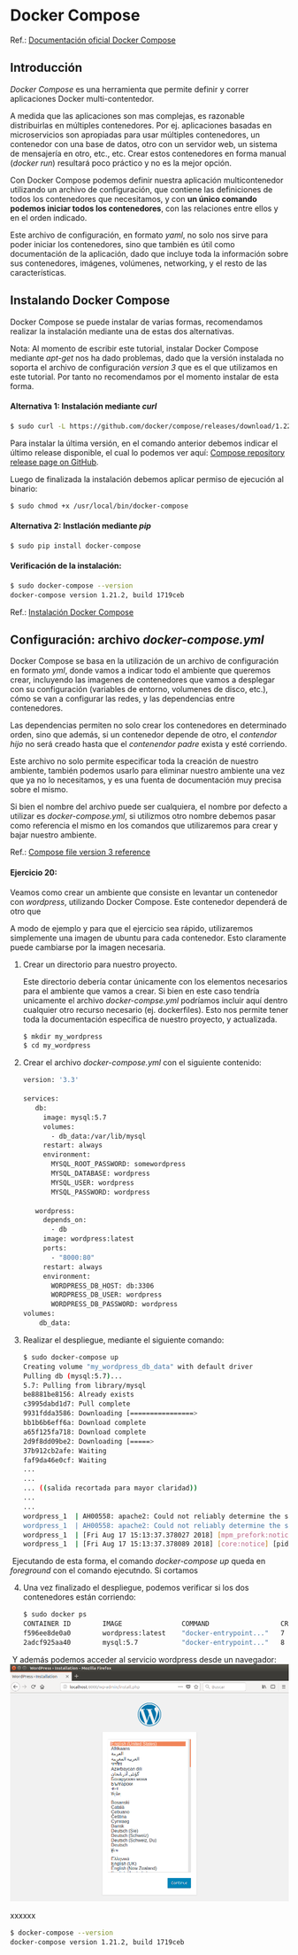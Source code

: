 Docker Compose
===

Ref.: [Documentación oficial Docker Compose](https://docs.docker.com/compose/)



Introducción
---
*Docker Compose* es una herramienta que permite definir y correr aplicaciones Docker multi-contentedor.

A medida que las aplicaciones son mas complejas, es razonable distribuirlas en múltiples contenedores. Por ej. aplicaciones basadas en microservicios son apropiadas para usar múltiples contenedores, un contenedor con una base de datos, otro con un servidor web, un sistema de mensajería en otro, etc., etc.
Crear estos contenedores en forma manual (*docker run*) resultará poco práctico y no es la mejor opción.

Con Docker Compose podemos definir nuestra aplicación multicontenedor utilizando un archivo de configuración, que contiene las definiciones de todos los contenedores que necesitamos, y con **un único comando podemos iniciar todos los contenedores**, con las relaciones entre ellos y en el orden indicado.

Este archivo de configuración, en formato *yaml*, no solo nos sirve para poder iniciar los contenedores, sino que también es útil como documentación de la aplicación, dado que incluye toda la información sobre sus contenedores, imágenes, volúmenes, networking, y el resto de las características.



## Instalando Docker Compose

Docker Compose se puede instalar de varias formas, recomendamos realizar la instalación mediante una de estas dos alternativas.

Nota: Al momento de escribir este tutorial, instalar Docker Compose mediante *apt-get* nos ha dado problemas, dado que la versión instalada no soporta el archivo de configuración *version 3* que es el que utilizamos en este tutorial. Por tanto no recomendamos por el momento instalar de esta forma.



#### Alternativa 1: Instalación mediante *curl*

```bash
$ sudo curl -L https://github.com/docker/compose/releases/download/1.22.0/docker-compose-$(uname -s)-$(uname -m) -o /usr/local/bin/docker-compose
```

Para instalar la última versión, en el comando anterior debemos indicar el último release disponible, el cual lo podemos ver aquí: [Compose repository release page on GitHub](https://github.com/docker/compose/releases).

Luego de finalizada la instalación debemos aplicar permiso de ejecución al binario:

```bash
$ sudo chmod +x /usr/local/bin/docker-compose
```



#### Alternativa 2: Instlación mediante *pip*

```bash
$ sudo pip install docker-compose
```



#### Verificación de la instalación:

```bash
$ sudo docker-compose --version
docker-compose version 1.21.2, build 1719ceb
```



Ref.: [Instalación Docker Compose](https://docs.docker.com/compose/install/#install-compose)





## Configuración: archivo *docker-compose.yml*

Docker Compose se basa en la utilización de un archivo de configuración en formato *yml*, donde vamos a indicar todo el ambiente que queremos crear, incluyendo las imagenes de contenedores que vamos a desplegar con su configuración (variables de entorno, volumenes de disco, etc.), cómo se van a configurar las redes, y las dependencias entre contenedores.

Las dependencias permiten no solo crear los contenedores en determinado orden, sino que además, si un contenedor depende de otro, el *contendor hijo* no será creado hasta que el *contenendor padre* exista y esté corriendo.

Este archivo no solo permite especificar toda la creación de nuestro ambiente, también podemos usarlo para eliminar nuestro ambiente una vez que ya no lo necesitamos, y es una fuenta de documentación muy precisa sobre el mismo.

Si bien el nombre del archivo puede ser cualquiera, el nombre por defecto a utilizar es *docker-compose.yml*, si utilizmos otro nombre debemos pasar como referencia el mismo en los comandos que utilizaremos para crear y bajar nuestro ambiente.

Ref.: [Compose file version 3 reference](https://docs.docker.com/compose/compose-file/)



#### Ejercicio 20:

Veamos como crear un ambiente que consiste en levantar un contenedor con *wordpress*, utilizando Docker Compose. Este contenedor dependerá de otro que

A modo de ejemplo y para que el ejercicio sea rápido, utilizaremos simplemente una imagen de ubuntu para cada contenedor. Esto claramente puede cambiarse por la imagen necesaria.



1. Crear un directorio para nuestro proyecto.

   Este directorio debería contar únicamente con los elementos necesarios para el ambiente que vamos a crear. Si bien en este caso tendría unicamente el archivo *docker-compse.yml* podríamos incluir aquí dentro cualquier otro recurso necesario (ej. dockerfiles). Esto nos permite tener toda la documentación específica de nuestro proyecto, y actualizada.

   ```bash
   $ mkdir my_wordpress
   $ cd my_wordpress
   ```



2. Crear el archivo *docker-compose.yml* con el siguiente contenido:

   ```bash
   version: '3.3'

   services:
      db:
        image: mysql:5.7
        volumes:
          - db_data:/var/lib/mysql
        restart: always
        environment:
          MYSQL_ROOT_PASSWORD: somewordpress
          MYSQL_DATABASE: wordpress
          MYSQL_USER: wordpress
          MYSQL_PASSWORD: wordpress

      wordpress:
        depends_on:
          - db
        image: wordpress:latest
        ports:
          - "8000:80"
        restart: always
        environment:
          WORDPRESS_DB_HOST: db:3306
          WORDPRESS_DB_USER: wordpress
          WORDPRESS_DB_PASSWORD: wordpress
   volumes:
       db_data:

   ```



3. Realizar el despliegue, mediante el siguiente comando:

   ```bash
   $ sudo docker-compose up
   Creating volume "my_wordpress_db_data" with default driver
   Pulling db (mysql:5.7)...
   5.7: Pulling from library/mysql
   be8881be8156: Already exists
   c3995dabd1d7: Pull complete
   9931fdda3586: Downloading [================>                                  ]  1.522MB/4.499MB
   bb1b6b6eff6a: Download complete
   a65f125fa718: Download complete
   2d9f8dd09be2: Downloading [=====>                                             ]  1.293MB/12.09MB
   37b912cb2afe: Waiting
   faf9da46e0cf: Waiting
   ...
   ...
   ... ((salida recortada para mayor claridad))
   ...
   ...
   wordpress_1  | AH00558: apache2: Could not reliably determine the server's fully qualified domain name, using 172.21.0.2. Set the 'ServerName' directive globally to suppress this message
   wordpress_1  | AH00558: apache2: Could not reliably determine the server's fully qualified domain name, using 172.21.0.2. Set the 'ServerName' directive globally to suppress this message
   wordpress_1  | [Fri Aug 17 15:13:37.378027 2018] [mpm_prefork:notice] [pid 1] AH00163: Apache/2.4.25 (Debian) PHP/7.2.8 configured -- resuming normal operations
   wordpress_1  | [Fri Aug 17 15:13:37.378089 2018] [core:notice] [pid 1] AH00094: Command line: 'apache2 -D FOREGROUND'

   ```



​	Ejecutando de esta forma, el comando *docker-compose up* queda en *foreground* con el comando ejecutndo. Si cortamos



4. Una vez finalizado el despliegue, podemos verificar si los dos contenedores están corriendo:

   ```bash
   $ sudo docker ps
   CONTAINER ID        IMAGE               COMMAND                  CREATED             STATUS              PORTS                  NAMES
   f596ee8de0a0        wordpress:latest    "docker-entrypoint..."   7  minutes ago       Up 7 minutes        0.0.0.0:8000->80/tcp   my_wordpress_wordpress_1
   2adcf925aa40        mysql:5.7           "docker-entrypoint..."   8 minutes ago       Up 8 minutes        3306/tcp, 33060/tcp    my_wordpress_db_1
   ```




​	Y además podemos acceder al servicio wordpress desde un navegador:
   ![alt text](Imagenes/wordpress.png)





xxxxxx


```bash
$ docker-compose --version
docker-compose version 1.21.2, build 1719ceb
```
